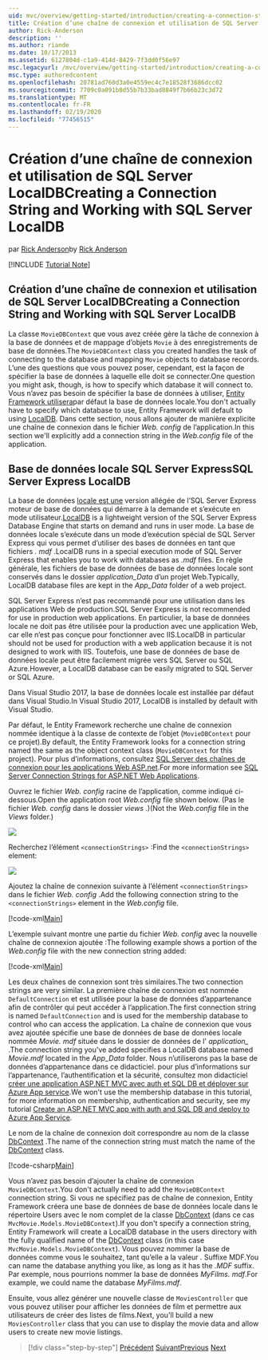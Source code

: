 ```yaml
---
uid: mvc/overview/getting-started/introduction/creating-a-connection-string
title: Création d’une chaîne de connexion et utilisation de SQL Server base de données locale | Microsoft Docs
author: Rick-Anderson
description: ''
ms.author: riande
ms.date: 10/17/2013
ms.assetid: 6127804d-c1a9-414d-8429-7f3dd0f56e97
msc.legacyurl: /mvc/overview/getting-started/introduction/creating-a-connection-string
msc.type: authoredcontent
ms.openlocfilehash: 20781ad760d3a0e4559ec4c7e18528f3686dcc02
ms.sourcegitcommit: 7709c0a091b8d55b7b33bad8849f7b66b23c3d72
ms.translationtype: MT
ms.contentlocale: fr-FR
ms.lasthandoff: 02/19/2020
ms.locfileid: "77456515"
---
```

# <a name="creating-a-connection-string-and-working-with-sql-server-localdb"></a><span data-ttu-id="a23e9-102">Création d’une chaîne de connexion et utilisation de SQL Server LocalDB</span><span class="sxs-lookup"><span data-stu-id="a23e9-102">Creating a Connection String and Working with SQL Server LocalDB</span></span>

<span data-ttu-id="a23e9-103">par [Rick Anderson](https://twitter.com/RickAndMSFT)</span><span class="sxs-lookup"><span data-stu-id="a23e9-103">by [Rick Anderson](https://twitter.com/RickAndMSFT)</span></span>

[!INCLUDE [Tutorial Note](index.md)]

## <a name="creating-a-connection-string-and-working-with-sql-server-localdb"></a><span data-ttu-id="a23e9-104">Création d’une chaîne de connexion et utilisation de SQL Server LocalDB</span><span class="sxs-lookup"><span data-stu-id="a23e9-104">Creating a Connection String and Working with SQL Server LocalDB</span></span>

<span data-ttu-id="a23e9-105">La classe `MovieDBContext` que vous avez créée gère la tâche de connexion à la base de données et de mappage d’objets `Movie` à des enregistrements de base de données.</span><span class="sxs-lookup"><span data-stu-id="a23e9-105">The `MovieDBContext` class you created handles the task of connecting to the database and mapping `Movie` objects to database records.</span></span> <span data-ttu-id="a23e9-106">L’une des questions que vous pouvez poser, cependant, est la façon de spécifier la base de données à laquelle elle doit se connecter.</span><span class="sxs-lookup"><span data-stu-id="a23e9-106">One question you might ask, though, is how to specify which database it will connect to.</span></span> <span data-ttu-id="a23e9-107">Vous n’avez pas besoin de spécifier la base de données à utiliser, [Entity Framework utilisera](https://docs.microsoft.com/sql/database-engine/configure-windows/sql-server-2016-express-localdb)par défaut la base de données locale.</span><span class="sxs-lookup"><span data-stu-id="a23e9-107">You don't actually have to specify which database to use, Entity Framework will default to using [LocalDB](https://docs.microsoft.com/sql/database-engine/configure-windows/sql-server-2016-express-localdb).</span></span> <span data-ttu-id="a23e9-108">Dans cette section, nous allons ajouter de manière explicite une chaîne de connexion dans le fichier *Web. config* de l’application.</span><span class="sxs-lookup"><span data-stu-id="a23e9-108">In this section we'll explicitly add a connection string in the *Web.config* file of the application.</span></span>

## <a name="sql-server-express-localdb"></a><span data-ttu-id="a23e9-109">Base de données locale SQL Server Express</span><span class="sxs-lookup"><span data-stu-id="a23e9-109">SQL Server Express LocalDB</span></span>

<span data-ttu-id="a23e9-110">La base de données [locale est une](https://docs.microsoft.com/sql/database-engine/configure-windows/sql-server-2016-express-localdb) version allégée de l’SQL Server Express moteur de base de données qui démarre à la demande et s’exécute en mode utilisateur.</span><span class="sxs-lookup"><span data-stu-id="a23e9-110">[LocalDB](https://docs.microsoft.com/sql/database-engine/configure-windows/sql-server-2016-express-localdb) is a lightweight version of the SQL Server Express Database Engine that starts on demand and runs in user mode.</span></span> <span data-ttu-id="a23e9-111">La base de données locale s’exécute dans un mode d’exécution spécial de SQL Server Express qui vous permet d’utiliser des bases de données en tant que fichiers *. mdf* .</span><span class="sxs-lookup"><span data-stu-id="a23e9-111">LocalDB runs in a special execution mode of SQL Server Express that enables you to work with databases as *.mdf* files.</span></span> <span data-ttu-id="a23e9-112">En règle générale, les fichiers de base de données de base de données locale sont conservés dans le dossier *application\_Data* d’un projet Web.</span><span class="sxs-lookup"><span data-stu-id="a23e9-112">Typically, LocalDB database files are kept in the *App\_Data* folder of a web project.</span></span>

<span data-ttu-id="a23e9-113">SQL Server Express n’est pas recommandé pour une utilisation dans les applications Web de production.</span><span class="sxs-lookup"><span data-stu-id="a23e9-113">SQL Server Express is not recommended for use in production web applications.</span></span> <span data-ttu-id="a23e9-114">En particulier, la base de données locale ne doit pas être utilisée pour la production avec une application Web, car elle n’est pas conçue pour fonctionner avec IIS.</span><span class="sxs-lookup"><span data-stu-id="a23e9-114">LocalDB in particular should not be used for production with a web application because it is not designed to work with IIS.</span></span> <span data-ttu-id="a23e9-115">Toutefois, une base de données de base de données locale peut être facilement migrée vers SQL Server ou SQL Azure.</span><span class="sxs-lookup"><span data-stu-id="a23e9-115">However, a LocalDB database can be easily migrated to SQL Server or SQL Azure.</span></span>

<span data-ttu-id="a23e9-116">Dans Visual Studio 2017, la base de données locale est installée par défaut dans Visual Studio.</span><span class="sxs-lookup"><span data-stu-id="a23e9-116">In Visual Studio 2017, LocalDB is installed by default with Visual Studio.</span></span>

<span data-ttu-id="a23e9-117">Par défaut, le Entity Framework recherche une chaîne de connexion nommée identique à la classe de contexte de l’objet (`MovieDBContext` pour ce projet).</span><span class="sxs-lookup"><span data-stu-id="a23e9-117">By default, the Entity Framework looks for a connection string named the same as the object context class (`MovieDBContext` for this project).</span></span> <span data-ttu-id="a23e9-118">Pour plus d’informations, consultez [SQL Server des chaînes de connexion pour les applications Web ASP.net](https://msdn.microsoft.com/library/jj653752.aspx).</span><span class="sxs-lookup"><span data-stu-id="a23e9-118">For more information see [SQL Server Connection Strings for ASP.NET Web Applications](https://msdn.microsoft.com/library/jj653752.aspx).</span></span>

<span data-ttu-id="a23e9-119">Ouvrez le fichier *Web. config* racine de l’application, comme indiqué ci-dessous.</span><span class="sxs-lookup"><span data-stu-id="a23e9-119">Open the application root *Web.config* file shown below.</span></span> <span data-ttu-id="a23e9-120">(Pas le fichier *Web. config* dans le dossier *views* .)</span><span class="sxs-lookup"><span data-stu-id="a23e9-120">(Not the *Web.config* file in the *Views* folder.)</span></span>

![](creating-a-connection-string/_static/image1.png)

<span data-ttu-id="a23e9-121">Recherchez l’élément `<connectionStrings>` :</span><span class="sxs-lookup"><span data-stu-id="a23e9-121">Find the `<connectionStrings>` element:</span></span>

![](creating-a-connection-string/_static/image2.png)

<span data-ttu-id="a23e9-122">Ajoutez la chaîne de connexion suivante à l’élément `<connectionStrings>` dans le fichier *Web. config* .</span><span class="sxs-lookup"><span data-stu-id="a23e9-122">Add the following connection string to the `<connectionStrings>` element in the *Web.config* file.</span></span>

[!code-xml[Main](creating-a-connection-string/samples/sample1.xml)]

<span data-ttu-id="a23e9-123">L’exemple suivant montre une partie du fichier *Web. config* avec la nouvelle chaîne de connexion ajoutée :</span><span class="sxs-lookup"><span data-stu-id="a23e9-123">The following example shows a portion of the *Web.config* file with the new connection string added:</span></span>

[!code-xml[Main](creating-a-connection-string/samples/sample2.xml)]

<span data-ttu-id="a23e9-124">Les deux chaînes de connexion sont très similaires.</span><span class="sxs-lookup"><span data-stu-id="a23e9-124">The two connection strings are very similar.</span></span> <span data-ttu-id="a23e9-125">La première chaîne de connexion est nommée `DefaultConnection` et est utilisée pour la base de données d’appartenance afin de contrôler qui peut accéder à l’application.</span><span class="sxs-lookup"><span data-stu-id="a23e9-125">The first connection string is named `DefaultConnection` and is used for the membership database to control who can access the application.</span></span> <span data-ttu-id="a23e9-126">La chaîne de connexion que vous avez ajoutée spécifie une base de données de base de données locale nommée *Movie. mdf* située dans le dossier de données de l' *application\_* .</span><span class="sxs-lookup"><span data-stu-id="a23e9-126">The connection string you've added specifies a LocalDB database named *Movie.mdf* located in the *App\_Data* folder.</span></span> <span data-ttu-id="a23e9-127">Nous n’utiliserons pas la base de données d’appartenance dans ce didacticiel. pour plus d’informations sur l’appartenance, l’authentification et la sécurité, consultez mon didacticiel [créer une application ASP.NET MVC avec auth et SQL DB et déployer sur Azure App service](https://docs.microsoft.com/aspnet/core/security/authorization/secure-data).</span><span class="sxs-lookup"><span data-stu-id="a23e9-127">We won't use the membership database in this tutorial, for more information on membership, authentication and security, see my tutorial [Create an ASP.NET MVC app with auth and SQL DB and deploy to Azure App Service](https://docs.microsoft.com/aspnet/core/security/authorization/secure-data).</span></span>

<span data-ttu-id="a23e9-128">Le nom de la chaîne de connexion doit correspondre au nom de la classe [DbContext](https://msdn.microsoft.com/library/system.data.entity.dbcontext(v=vs.103).aspx) .</span><span class="sxs-lookup"><span data-stu-id="a23e9-128">The name of the connection string must match the name of the [DbContext](https://msdn.microsoft.com/library/system.data.entity.dbcontext(v=vs.103).aspx) class.</span></span>

[!code-csharp[Main](creating-a-connection-string/samples/sample3.cs?highlight=15)]

<span data-ttu-id="a23e9-129">Vous n’avez pas besoin d’ajouter la chaîne de connexion `MovieDBContext`.</span><span class="sxs-lookup"><span data-stu-id="a23e9-129">You don't actually need to add the `MovieDBContext` connection string.</span></span> <span data-ttu-id="a23e9-130">Si vous ne spécifiez pas de chaîne de connexion, Entity Framework créera une base de données de base de données locale dans le répertoire Users avec le nom complet de la classe [DbContext](https://msdn.microsoft.com/library/system.data.entity.dbcontext(v=vs.103).aspx) (dans ce cas `MvcMovie.Models.MovieDBContext`).</span><span class="sxs-lookup"><span data-stu-id="a23e9-130">If you don't specify a connection string, Entity Framework will create a LocalDB database in the users directory with the fully qualified name of the [DbContext](https://msdn.microsoft.com/library/system.data.entity.dbcontext(v=vs.103).aspx) class (in this case `MvcMovie.Models.MovieDBContext`).</span></span> <span data-ttu-id="a23e9-131">Vous pouvez nommer la base de données comme vous le souhaitez, tant qu’elle a la valeur *.* Suffixe MDF.</span><span class="sxs-lookup"><span data-stu-id="a23e9-131">You can name the database anything you like, as long as it has the *.MDF* suffix.</span></span> <span data-ttu-id="a23e9-132">Par exemple, nous pourrions nommer la base de données *MyFilms. mdf*.</span><span class="sxs-lookup"><span data-stu-id="a23e9-132">For example, we could name the database *MyFilms.mdf*.</span></span>

<span data-ttu-id="a23e9-133">Ensuite, vous allez générer une nouvelle classe de `MoviesController` que vous pouvez utiliser pour afficher les données de film et permettre aux utilisateurs de créer des listes de films.</span><span class="sxs-lookup"><span data-stu-id="a23e9-133">Next, you'll build a new `MoviesController` class that you can use to display the movie data and allow users to create new movie listings.</span></span>

> [!div class="step-by-step"]
> <span data-ttu-id="a23e9-134">[Précédent](adding-a-model.md)
> [Suivant](accessing-your-models-data-from-a-controller.md)</span><span class="sxs-lookup"><span data-stu-id="a23e9-134">[Previous](adding-a-model.md)
[Next](accessing-your-models-data-from-a-controller.md)</span></span>

